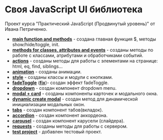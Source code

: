 # Своя JavaScript UI библиотека

Проект курса "Практический JavaScript (Продвинутый уровень)" от Ивана Петриченко.

* **[main function and methods](./commit/3a6f40181541108d5c15cd2d67e7916fa20101ff)** - создана главная функция $, методы show/hide/toggle, init.
* **[methods for classes, attributes and events](commit/16569c9708f3cc3fb4806ded2520d5bfbd857b85)** - созданы методы по работе с классами, атрибутами и обработчиками событий.
* **[actions](commit/001b23bab692b3e0a28ecd09442e878ac30014fa)** - созданы методы для работы с элементами на странице: html, eq, find, siblings…
* **[animation](commit/708320cf600b6fc5ad4bae0f987313a3178d1401)** - созданы анимации.
* **[style](commit/903786d8af241e6bf853098c91e69dddef50cc7b)** - созданы классы и модули с кнопками.
* **[fadeToggle](commit/93fd24b235f5aa3804b4ae105f09febba6a3750e)** (**[fix](commit/a8d2f758f8ddbaa31b28e73e71166388bfcb2ae8)**)- создан эффект fadeToggle.  
* **[dropdown](commit/9171f0c00b7dba1340409296ca127f8852db1317)** - создан компонент dropdown menu.
* **[modal + card](commit/d743fbf89864a376c7381a5553a60b934161bb96)** - созданы компоненты карточек и модального окна.
* **[dynamic create modal](commit/f26a288be057cd921c582d9000dad09cf58ee891)** - создан метод для динамической инициализации модальных окон.
* **[tabs](commit/6a927897194ab0a62ddb1ec04973f507d9e555f6)** - создан компонент табов(вкладок).
* **[accordion](commit/6cdc23d6ca14e7a6dc581319a9f144b45f17352b)** - создан компонент аккордеона.
* **[carousel](commit/e04fe770cf1245e663346a56d39a9a886d1769f8)** - создан компонент карусели (слайдера).
* **[requests](commit/d628f941ee112e3cb7c9bb7ad776aea77be5cee2)** - созданы методы для работы с сервером.
* **[test project](commit/81cda06270888ce24735d0b143edbc06a9c1eaf2)** - добавлен тестовый проект.
